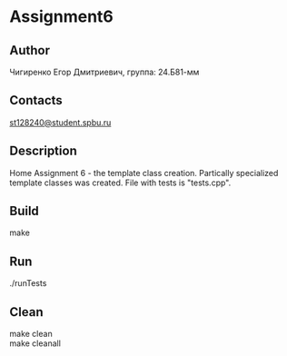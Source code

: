 # Assignment6
## Author
Чигиренко Егор Дмитриевич, группа: 24.Б81-мм
## Contacts
st128240@student.spbu.ru
## Description
Home Assignment 6 - the template class creation. Partically specialized template classes was created. File with tests is "tests.cpp".
## Build
make
## Run
./runTests
## Clean
make clean  
make cleanall
